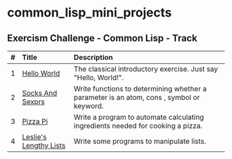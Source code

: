 # common_lisp_mini_projects

## Exercism Challenge - Common Lisp - Track
| #  | Title     | Description                |
| :-------- | :------- | :------------------------- |
| 1 | [Hello World](https://exercism.org/tracks/common-lisp/exercises/hello-world)   | The classical introductory exercise. Just say "Hello, World!". |
| 2 | [Socks And Sexprs ](https://exercism.org/tracks/common-lisp/exercises/socks-and-sexprs)   | Write functions to determining whether a parameter is an atom, cons , symbol or keyword. |
| 3 | [Pizza Pi ](https://exercism.org/tracks/common-lisp/exercises/pizza-pi)   | Write a program to automate calculating ingredients needed for cooking a pizza. |
| 4 | [ Leslie's Lengthy Lists ](https://exercism.org/tracks/common-lisp/exercises/leslies-lists)   | Write some programs to manipulate lists. |